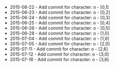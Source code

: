 - 2015-06-22 - Add commit for character: o - [0,1]
- 2015-06-23 - Add commit for character: o - [0,2]
- 2015-06-24 - Add commit for character: o - [0,3]
- 2015-06-25 - Add commit for character: o - [0,4]
- 2015-06-26 - Add commit for character: o - [0,5]
- 2015-06-28 - Add commit for character: o - [1,0]
- 2015-07-04 - Add commit for character: o - [1,6]
- 2015-07-05 - Add commit for character: o - [2,0]
- 2015-07-11 - Add commit for character: o - [2,6]
- 2015-07-12 - Add commit for character: o - [3,0]
- 2015-07-18 - Add commit for character: o - [3,6]
